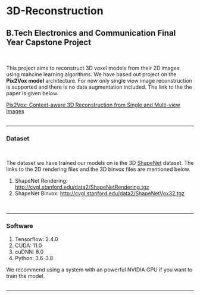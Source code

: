 <H1> 3D-Reconstruction
  
<H2> B.Tech Electronics and Communication Final Year Capstone Project</H2>  
<br>

This project aims to reconstruct 3D voxel models from their 2D images using mahcine learning algorithms. We have based out project on the **Pix2Vox model** architecture. For now only single view image reconstruction is supported and there is no data augmentation included. The link to the the paper is given below.<br>

[Pix2Vox: Context-aware 3D Reconstruction from Single and Multi-view Images](https://arxiv.org/abs/1901.11153)  
<br>

---

<H3>Dataset</H3>
<br>

The dataset we have trained our models on is the 3D [ShapeNet](https://shapenet.org) dataset. The links to the 2D rendering files and the 3D binvox files are mentioned below.  

1. ShapeNet Rendering: <http://cvgl.stanford.edu/data2/ShapeNetRendering.tgz>
2. ShapeNet Binvox: <http://cvgl.stanford.edu/data2/ShapeNetVox32.tgz>  
<br>

---

<H3>Software</H3>  

1. Tensorflow: 2.4.0
2. CUDA: 11.0
3. cuDNN: 8.0
4. Python: 3.6-3.8

We recommend using a system with an powerful NVIDIA GPU if you want to train the model.  
<br>

***
